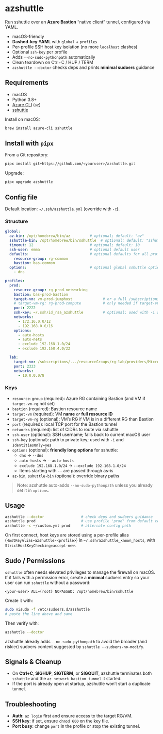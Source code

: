 # azshuttle

Run [sshuttle](https://sshuttle.readthedocs.io/) over an **Azure Bastion** “native client” tunnel, configured via YAML.

- macOS-friendly
- **Dashed-key YAML** with `global` + `profiles`
- Per-profile SSH host key isolation (no more `localhost` clashes)
- Optional `ssh-key` per profile
- Adds `--no-sudo-pythonpath` automatically
- Clean teardown on Ctrl+C / HUP / TERM
- `azshuttle --doctor` checks deps and prints **minimal sudoers** guidance

## Requirements

- macOS
- Python 3.8+
- [Azure CLI](https://learn.microsoft.com/cli/azure/install-azure-cli) (`az`)
- [sshuttle](https://sshuttle.readthedocs.io/)

Install on macOS:
```bash
brew install azure-cli sshuttle
```

## Install with `pipx`

From a Git repository:
```bash
pipx install git+https://github.com/<youruser>/azshuttle.git
```

Upgrade:
```bash
pipx upgrade azshuttle
```

## Config file

Default location: `~/.ssh/azshuttle.yml` (override with `-c`).

### Structure

```yaml
global:
  az-bin: /opt/homebrew/bin/az         # optional; default: "az"
  sshuttle-bin: /opt/homebrew/bin/sshuttle  # optional; default: "sshuttle"
  timeout: 12                          # optional; default: 10
  ssh-user: emma                       # optional default user
  defaults:                            # optional defaults for all profiles
    resource-group: rg-common
    bastion: bas-common
  options:                             # optional global sshuttle options (prepended)
    - dns

profiles:
  prod:
    resource-group: rg-prod-networking
    bastion: bas-prod-bastion
    target-vm: vm-prod-jumphost              # or a full /subscriptions/... resource ID
    # target-vm-rg: rg-prod-compute          # only needed if target-vm is a NAME in a different RG
    port: 2222
    ssh-key: ~/.ssh/id_rsa_azshuttle         # optional; used with -i and IdentitiesOnly=yes
    networks:
      - 172.16.0.0/12
      - 192.168.0.0/16
    options:
      - auto-hosts
      - auto-nets
      - exclude 192.168.1.0/24
      - exclude 192.168.4.0/22

  lab:
    target-vm: /subscriptions/.../resourceGroups/rg-lab/providers/Microsoft.Compute/virtualMachines/vm-lab
    port: 2323
    networks:
      - 10.0.0.0/8
```

### Keys

- `resource-group` (required): Azure RG containing Bastion (and VM if `target-vm-rg` not set)
- `bastion` (required): Bastion resource name
- `target-vm` (required): VM **name** *or* **full resource ID**
- `target-vm-rg` (optional): VM’s RG if VM is in a different RG than Bastion
- `port` (required): local TCP port for the Bastion tunnel
- `networks` (required): list of CIDRs to route via sshuttle
- `ssh-user` (optional): SSH username; falls back to current macOS user
- `ssh-key` (optional): path to private key; used with `-i` and `IdentitiesOnly=yes`
- `options` (optional): **friendly long options** for sshuttle:
    - `dns` → `--dns`
    - `auto-hosts` → `--auto-hosts`
    - `exclude 192.168.1.0/24` → `--exclude 192.168.1.0/24`
    - Items starting with `--` are passed through as-is
- `az-bin`, `sshuttle-bin` (optional): override binary paths

> Note: azshuttle auto-adds `--no-sudo-pythonpath` unless you already set it in `options`.

## Usage

```bash
azshuttle --doctor                 # check deps and sudoers guidance
azshuttle prod                     # use profile 'prod' from default config
azshuttle -c ~/custom.yml prod     # alternate config path
```

On first connect, host keys are stored using a per-profile alias (`HostKeyAlias=azshuttle-<profile>`) in `~/.ssh/azshuttle_known_hosts`, with `StrictHostKeyChecking=accept-new`.

## Sudo / Permissions

`sshuttle` often needs elevated privileges to manage the firewall on macOS. If it fails with a permission error, create a **minimal** sudoers entry so your user can run `sshuttle` without a password:

```text
<your-user> ALL=(root) NOPASSWD: /opt/homebrew/bin/sshuttle
```

Create it with:

```bash
sudo visudo -f /etc/sudoers.d/azshuttle
# paste the line above and save
```

Then verify with:

```bash
azshuttle --doctor
```

azshuttle already adds `--no-sudo-pythonpath` to avoid the broader (and riskier) sudoers content suggested by `sshuttle --sudoers-no-modify`.

## Signals & Cleanup

- On **Ctrl+C**, **SIGHUP**, **SIGTERM**, or **SIGQUIT**, azshuttle terminates both `sshuttle` and the `az network bastion tunnel` it started.
- If the port is already open at startup, azshuttle won’t start a duplicate tunnel.

## Troubleshooting

- **Auth**: `az login` first and ensure access to the target RG/VM.
- **SSH key**: if set, ensure `chmod 600` on the key file.
- **Port busy**: change `port` in the profile or stop the existing tunnel.
